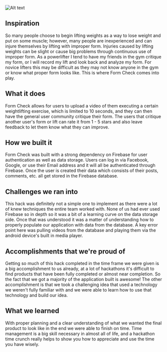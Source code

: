 ![Alt text](http://www.mohammadsharif.com/img/formcheck.jpg "Form Check Image")

## Inspiration
So many people choose to begin lifting weights as a way to lose
weight and put on some muscle; however, many people are inexperienced
and can injure themselves by lifting with improper form. Injuries caused
by lifting weights can be slight or cause big problems through continuous
use of improper form. As a powerlifter I tend to have my friends in the gym
critique my form, or I will record my lift and look back and analyze my form.
For novice lifters this may be difficult as they may not know anyone in the gym
or know what proper form looks like. This is where Form Check comes into play.

## What it does
Form Check allows for users to upload a video of them executing a certain weightlifting
 exercise, which is limited to 10 seconds, and they can then have the general user
 community critique their form. The users that critique another user's form or lift can rate
 it from 1 - 5 stars and also leave feedback to let them know what they can improve.

## How we built it
Form Check was built with a strong dependency on Firebase for user authentication as well as
data storage. Users can log in via Facebook, Google, or use their Email address and it will all
be authenticated through Firebase. Once the user is created their data which consists of their posts,
comments, etc. all get stored in the Firebase database.

## Challenges we ran into
This hack was definitely not a simple one to implement as there were a lot of knew techniques
the entire team worked with. None of us had ever used Firebase so in depth so it was a bit of a
learning curve on the data storage side. Once that was understood it was a matter of understanding
how to properly populate our application with data from the database. A key error point here was pulling
videos from the database and playing them via the android device's built in media player.

## Accomplishments that we're proud of
Getting so much of this hack completed in the time frame we were given is a big accomplishment to
us already, at a lot of hackathons it's difficult to find products that have been fully completed or
almost near completion. So the fact that we got a majority of the application built is awesome! The
 other accomplishment is that we took a challenging idea that used a technology we weren't fully familiar
 with and we were able to learn how to use that technology and build our idea.

## What we learned
With proper planning and a clear understanding of what we wanted the final product to look like in the
end we were able to finish on time. Time management is a big skill necessary in almost all of life, and
a hackathon time crunch really helps to show you how to appreciate and use the time you have wisely.
